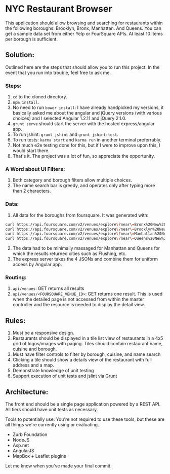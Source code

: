 # NYC Restaurant Browser #

This application should allow browsing and searching for restaurants within the following boroughs: Brooklyn, Bronx, Manhattan. And Queens.  You can get a sample data set from either Yelp or FourSquare APIs. At least 10 items per borough is sufficient.

## Solution: ##
Outlined here are the steps that should allow you to run this project. In the event that you run into trouble, feel free to ask me.

### Steps: ###
1. `cd` to the cloned directory.
2. `npm install`.
3. No need to run `bower install`: I have already handpicked my versions, it basically asked me about the angular and jQuery versions (with various choices) and I selected Angular 1.2.11 and jQuery 2.1.0.
4. `grunt serve` should start the server with the hosted express/angular app.
5. To run jshint: `grunt jshint` and `grunt jshint:test`.
6. To run tests: `karma start` and `karma run` in another terminal preferrably.
7. Not much e2e testing done for this, but if I were to improve upon this, I would start there.
8. That's it. The project was a lot of fun, so appreciate the opportunity.


### A Word about UI Filters: ###
1. Both category and borough filters allow multiple choices.
2. The name search bar is greedy, and operates only after typing more than 2 characters.

### Data: ###
1. All data for the boroughs from foursquare. It was generated with:
```zsh
curl https://api.foursquare.com/v2/venues/explore\?near\=Bronx%20New%20York\&client_id\=$CLIENT_ID\&client_secret\=$CLIENT_SECRET\&v\=20140224\&section\=food\&limit\=10\&venuePhotos\=1
curl https://api.foursquare.com/v2/venues/explore\?near\=Brooklyn%20New%20York\&client_id\=$CLIENT_ID\&client_secret\=$CLIENT_SECRET\&v\=20140224\&section\=food\&limit\=10\&venuePhotos\=1
curl https://api.foursquare.com/v2/venues/explore\?near\=Manhattan%20New%20York\&client_id\=$CLIENT_ID\&client_secret\=$CLIENT_SECRET\&v\=20140224\&section\=food\&limit\=10\&venuePhotos\=1
curl https://api.foursquare.com/v2/venues/explore\?near\=Queens%20New%20York\&client_id\=$CLIENT_ID\&client_secret\=$CLIENT_SECRET\&v\=20140224\&section\=food\&limit\=10\&venuePhotos\=1
```
2. The data had to be minimally massaged for Manhattan and Queens for which the results returned cities such as Flushing, etc.
3. The express server takes the 4 JSONs and combine them for uniform access by Angular app. 

### Routing: ###
1. `api/venues`: GET returns all results
2. `api/venues/<FOURSQUARE_VENUE_ID>`: GET returns one result. This is used when the detailed page is not accessed from within the master controller and the resource is needed to display the detail view.

 


## Rules: ##
1. Must be a responsive design.
2. Restaurants should be displayed in a tile list view of restaurants in a 4x5 grid of logos/images with paging. Tiles should contain restaurant name, cuisine and borough.
3. Must have filter controls to filter by borough, cuisine, and name search 
4. Clicking a tile should show a details view of the restaurant with full address and a map.
5. Demonstrate knowledge of unit testing
6. Support execution of unit tests and jslint via Grunt

## Architecture: ##
The front end should be a single page application powered by a REST API. All tiers should have unit tests as necessary.

Tools to potentially use:
You're not required to use these tools, but these are all things we're currently using or evaluating.

- Zurb Foundation 
- NodeJS
- Asp.net
- AngularJS
- MapBox + Leaflet plugins

Let me know when you've made your final commit.
